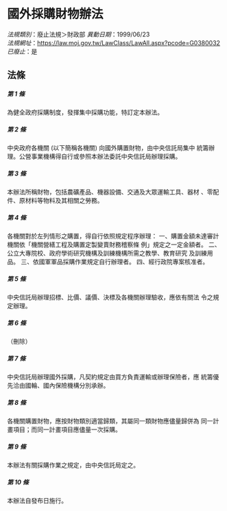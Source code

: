 # 國外採購財物辦法

*法規類別*：廢止法規＞財政部
*異動日期*：1999/06/23  
*法規網址*：https://law.moj.gov.tw/LawClass/LawAll.aspx?pcode=G0380032
*已廢止*：是


## 法條
##### 第 1 條
為健全政府採購制度，發揮集中採購功能，特訂定本辦法。

##### 第 2 條
中央政府各機關 (以下簡稱各機關) 向國外購置財物，由中央信託局集中
統籌辦理。公營事業機構得自行或參照本辦法委託中央信託局辦理採購。

##### 第 3 條
本辦法所稱財物，包括農礦產品、機器設備、交通及大眾運輸工具、器材
、零配件、原材料等物料及其相關之勞務。

##### 第 4 條
各機關對於左列情形之購置，得自行依照規定程序辦理：
一、購置金額未達審計機關依「機關營繕工程及購置定製變賣財務稽察條
    例」規定之一定金額者。
二、公立大專院校、政府學術研究機構及訓練機構所需之教學、教育研究
    及訓練用品。
三、依國軍軍品採購作業規定自行辦理者。
四、經行政院專案核准者。


##### 第 5 條
中央信託局辦理招標、比價、議價、決標及各機關辦理驗收，應依有關法
令之規定辦理。

##### 第 6 條
（刪除）

##### 第 7 條
中央信託局辦理國外採購，凡契約規定由買方負責運輸或辦理保險者，應
統籌優先洽由國輪、國內保險機構分別承辦。

##### 第 8 條
各機關購置財物，應按財物類別適當歸類，其屬同一類財物應儘量歸併為
同一計畫項目；而同一計畫項目應儘量一次採購。

##### 第 9 條
本辦法有關採購作業之規定，由中央信託局定之。

##### 第 10 條
本辦法自發布日施行。


